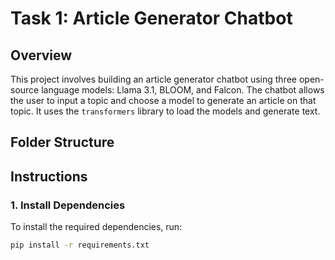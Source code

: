 # Task 1: Article Generator Chatbot

## Overview
This project involves building an article generator chatbot using three open-source language models: Llama 3.1, BLOOM, and Falcon. The chatbot allows the user to input a topic and choose a model to generate an article on that topic. It uses the `transformers` library to load the models and generate text.

## Folder Structure



## Instructions

### 1. **Install Dependencies**
To install the required dependencies, run:

```bash
pip install -r requirements.txt
